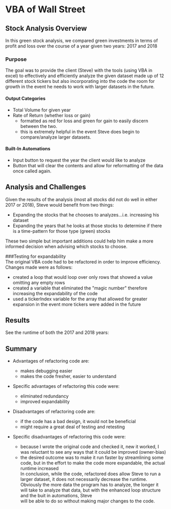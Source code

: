 # VBA of Wall Street

## Stock Analysis Overview    
In this green stock analysis, we compared green investments in terms of profit and loss over the course of a year given two years: 2017 and 2018  

### Purpose  
The goal was to provide the client (Steve) with the tools (using VBA in excel) to effectively and efficiently analyze the given dataset made up of 12 different stock tickers 
but also incorporating into the code the room for growth in the event he needs to work with larger datasets in the future.  

#### Output Categories 
- Total Volume for given year  
- Rate of Return (whether loss or gain)  
	- formatted as red for loss and green for gain to easily discern between the two.  
	- this is extremely helpful in the event Steve does begin to compare/analyze larger datasets.  

#### Built-In Automations  
- Input button to request the year the client would like to analyze  
- Button that will clear the contents and allow for reformatting of the data once called again.  

## Analysis and Challenges  
Given the results of the analysis (most all stocks did not do well in either 2017 or 2018), Steve would benefit from two things:  
- Expanding the stocks that he chooses to analyzes...i.e. increasing his dataset  
- Expanding the years that he looks at those stocks to determine if there is a time-pattern for those type (green) stocks  

These two simple but important additions could help him make a more informed decision when advising which stocks to choose.

###Testing for expandability  
The original VBA code had to be refactored in order to improve efficiency. Changes made were as follows:  
- created a loop that would loop over only rows that showed a value omitting any empty rows  
- created a variable that eliminated the "magic number" therefore increasing the expandability of the code  
- used a tickerIndex variable for the array that allowed for greater expansion in the event more tickers were added in the future  

## Results  
See the runtime of both the 2017 and 2018 years:  


## Summary  
- Advantages of refactoring code are:  
	- makes debugging easier  
	- makes the code fresher, easier to understand  
- Specific advantages of refactoring this code were:  
	- eliminated redundancy  
	- improved expandability  

- Disadvantages of refactoring code are:  
	- if the code has a bad design, it would not be beneficial  
	- might require a great deal of testing and retesting  
- Specific disadvantages of refactoring this code were:  
	- because I wrote the original code and checked it, new it worked, I was reluctant to see any ways that it could be improved (owner-bias)  
	- the desired outcome was to make it run faster by streamlining some code, but in the effort to make the code more expandable, the actual runtime increased  
In conclusion, while the code, refactored does allow Steve to run a larger dataset, it does not necessarily decrease the runtime.  
Obviously the more data the program has to analyze, the longer it will take to analyze that data, but with the enhanced loop structure and the buit in automations, Steve  
will be able to do so without making major changes to the code.




